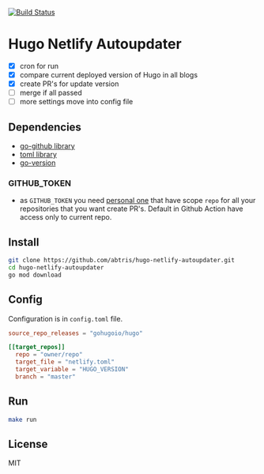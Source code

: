 [![Build Status](https://github.com/abtris/hugo-netlify-autoupdater/actions/workflows/go.yaml/badge.svg)](https://github.com/abtris/hugo-netlify-autoupdater/actions)
# Hugo Netlify Autoupdater

- [x] cron for run
- [x] compare current deployed version of Hugo in all blogs
- [x] create PR's for update version
- [ ] merge if all passed
- [ ] more settings move into config file

## Dependencies

- [go-github library](https://github.com/google/go-github)
- [toml library](https://github.com/BurntSushi/toml)
- [go-version](https://github.com/hashicorp/go-version)

### GITHUB_TOKEN

- as `GITHUB_TOKEN` you need [personal one](https://docs.github.com/en/github/authenticating-to-github/creating-a-personal-access-token) that have scope `repo` for all your repositories that you want create PR's. Default in Github Action have access only to current repo.

## Install

```sh
git clone https://github.com/abtris/hugo-netlify-autoupdater.git
cd hugo-netlify-autoupdater
go mod download
```

## Config

Configuration is in `config.toml` file.

```toml
source_repo_releases = "gohugoio/hugo"

[[target_repos]]
  repo = "owner/repo"
  target_file = "netlify.toml"
  target_variable = "HUGO_VERSION"
  branch = "master"
```
## Run

```sh
make run
```

## License

MIT
